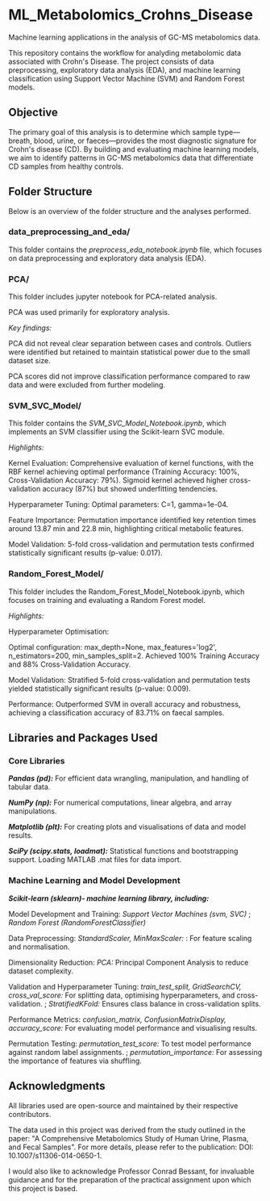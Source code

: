 # ML_Metabolomics_Crohns_Disease
Machine learning applications in the analysis of GC-MS metabolomics data.

This repository contains the workflow for analyding metabolomic data associated with Crohn's Disease. The project consists of data preprocessing, exploratory data analysis (EDA), and machine learning classification using Support Vector Machine (SVM) and Random Forest models.

## Objective
The primary goal of this analysis is to determine which sample type—breath, blood, urine, or faeces—provides the most diagnostic signature for Crohn's disease (CD). By building and evaluating machine learning models, we aim to identify patterns in GC-MS metabolomics data that differentiate CD samples from healthy controls.

## Folder Structure

Below is an overview of the folder structure and the analyses performed.

### data_preprocessing_and_eda/
This folder contains the *preprocess_eda_notebook.ipynb* file, which focuses on data preprocessing and exploratory data analysis (EDA). 

### PCA/
This folder includes jupyter notebook for PCA-related analysis. 

PCA was used primarily for exploratory analysis.

*Key findings:*

PCA did not reveal clear separation between cases and controls. Outliers were identified but retained to maintain statistical power due to the small dataset size.

PCA scores did not improve classification performance compared to raw data and were excluded from further modeling.

### SVM_SVC_Model/
This folder contains the *SVM_SVC_Model_Notebook.ipynb*, which implements an SVM classifier using the Scikit-learn SVC module.

*Highlights:*

Kernel Evaluation: Comprehensive evaluation of kernel functions, with the RBF kernel achieving optimal performance (Training Accuracy: 100%, Cross-Validation Accuracy: 79%). Sigmoid kernel achieved higher cross-validation accuracy (87%) but showed underfitting tendencies. 

Hyperparameter Tuning:
Optimal parameters: C=1, gamma=1e-04.

Feature Importance:
Permutation importance identified key retention times around 13.87 min and 22.8 min, highlighting critical metabolic features.

Model Validation:
5-fold cross-validation and permutation tests confirmed statistically significant results (p-value: 0.017).

### Random_Forest_Model/
This folder includes the Random_Forest_Model_Notebook.ipynb, which focuses on training and evaluating a Random Forest model.

*Highlights:*

Hyperparameter Optimisation:

Optimal configuration: max_depth=None, max_features='log2', n_estimators=200, min_samples_split=2.
Achieved 100% Training Accuracy and 88% Cross-Validation Accuracy.

Model Validation:
Stratified 5-fold cross-validation and permutation tests yielded statistically significant results (p-value: 0.009).

Performance: Outperformed SVM in overall accuracy and robustness, achieving a classification accuracy of 83.71% on faecal samples.


## Libraries and Packages Used

### Core Libraries

***Pandas (pd):*** For efficient data wrangling, manipulation, and handling of tabular data.

***NumPy (np):*** For numerical computations, linear algebra, and array manipulations.

***Matplotlib (plt):*** For creating plots and visualisations of data and model results.

***SciPy (scipy.stats, loadmat):*** 
Statistical functions and bootstrapping support.
Loading MATLAB .mat files for data import.


### Machine Learning and Model Development

***Scikit-learn (sklearn)- machine learning library, including:***

Model Development and Training:
*Support Vector Machines (svm, SVC)*
; *Random Forest (RandomForestClassifier)*

Data Preprocessing: 
*StandardScaler, MinMaxScaler:* : For feature scaling and normalisation.

Dimensionality Reduction: 
*PCA:* Principal Component Analysis to reduce dataset complexity.

Validation and Hyperparameter Tuning:
*train_test_split, GridSearchCV, cross_val_score:* For splitting data, optimising hyperparameters, and cross-validation.
; *StratifiedKFold:* Ensures class balance in cross-validation splits.

Performance Metrics:
*confusion_matrix, ConfusionMatrixDisplay, accuracy_score:* For evaluating model performance and visualising results.

Permutation Testing:
*permutation_test_score:* To test model performance against random label assignments.
; *permutation_importance:* For assessing the importance of features via shuffling.

## Acknowledgments

All libraries used are open-source and maintained by their respective contributors.

The data used in this project was derived from the study outlined in the paper: "A Comprehensive Metabolomics Study of Human Urine, Plasma, and Fecal Samples". For more details, please refer to the publication: DOI: 10.1007/s11306-014-0650-1.

I would also like to acknowledge Professor Conrad Bessant, for invaluable guidance and for the preparation of the practical assignment upon which this project is based.

